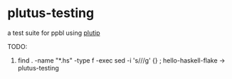# plutus-testing
a test suite for ppbl using [plutip](https://github.com/mlabs-haskell/plutip)


TODO:
1. find . -name "*.hs" -type f -exec sed -i 's/<oldname>/<newname>/g' {} \;
hello-haskell-flake -> plutus-testing
